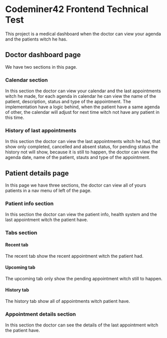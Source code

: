 # Codeminer42 Frontend Technical Test
This project is a medical dashboard when the doctor can view your agenda and the patients witch he has.

## Doctor dashboard page
We have two sections in this page.

### Calendar section
In this section the doctor can view your calendar and the last appointments witch he made, for each agenda in calendar he can view the name of the patient, description, status and type of the appointment. The implementation have a logic behind, when the patient have a same agenda of other, the calendar will adjust for next time witch not have any patient in this time.

### History of last appointments
In this section the doctor can view the last appointments witch he had, that show only completed, cancelled and absent status, for pending status the history not will show, because it is still to happen, the doctor can view the agenda date, name of the patient, stauts and type of the appointment.

## Patient details page
In this page we have three sections, the doctor can view all of yours patients in a nav menu of left of the page.

### Patient info section
In this section the doctor can view the patient info, health system and the last appointment witch the patient have.

### Tabs section
#### Recent tab
The recent tab show the recent appointment witch the patient had.

#### Upcoming tab
The upcoming tab only show the pending appointment witch still to happen.

#### History tab
The history tab show all of appointments witch patient have.

### Appointment details section
In this section the doctor can see the details of the last appointment witch the patient have.